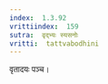 ```yaml
---
index:  1.3.92
vrittiindex:  159
sutra:  वृद्भ्यः स्यसनोः
vritti:  tattvabodhini 
---
```


वृतादयः पञ्च।

